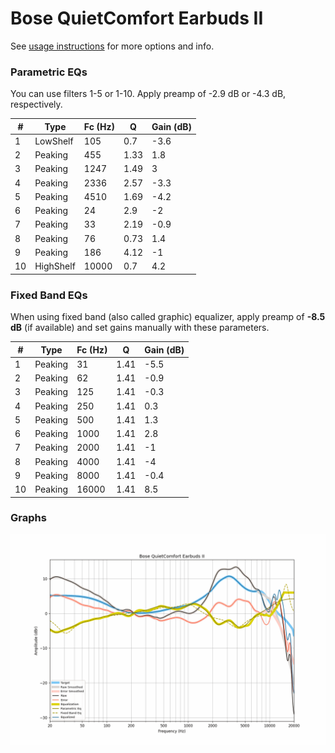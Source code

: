 # Bose QuietComfort Earbuds II
See [usage instructions](https://github.com/jaakkopasanen/AutoEq#usage) for more options and info.

### Parametric EQs
You can use filters 1-5 or 1-10. Apply preamp of -2.9 dB or -4.3 dB, respectively.

|   # | Type      |   Fc (Hz) |    Q |   Gain (dB) |
|-----|-----------|-----------|------|-------------|
|   1 | LowShelf  |       105 | 0.7  |        -3.6 |
|   2 | Peaking   |       455 | 1.33 |         1.8 |
|   3 | Peaking   |      1247 | 1.49 |         3   |
|   4 | Peaking   |      2336 | 2.57 |        -3.3 |
|   5 | Peaking   |      4510 | 1.69 |        -4.2 |
|   6 | Peaking   |        24 | 2.9  |        -2   |
|   7 | Peaking   |        33 | 2.19 |        -0.9 |
|   8 | Peaking   |        76 | 0.73 |         1.4 |
|   9 | Peaking   |       186 | 4.12 |        -1   |
|  10 | HighShelf |     10000 | 0.7  |         4.2 |

### Fixed Band EQs
When using fixed band (also called graphic) equalizer, apply preamp of **-8.5 dB** (if available) and set gains manually with these parameters.

|   # | Type    |   Fc (Hz) |    Q |   Gain (dB) |
|-----|---------|-----------|------|-------------|
|   1 | Peaking |        31 | 1.41 |        -5.5 |
|   2 | Peaking |        62 | 1.41 |        -0.9 |
|   3 | Peaking |       125 | 1.41 |        -0.3 |
|   4 | Peaking |       250 | 1.41 |         0.3 |
|   5 | Peaking |       500 | 1.41 |         1.3 |
|   6 | Peaking |      1000 | 1.41 |         2.8 |
|   7 | Peaking |      2000 | 1.41 |        -1   |
|   8 | Peaking |      4000 | 1.41 |        -4   |
|   9 | Peaking |      8000 | 1.41 |        -0.4 |
|  10 | Peaking |     16000 | 1.41 |         8.5 |

### Graphs
![](./Bose%20QuietComfort%20Earbuds%20II.png)

